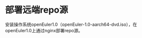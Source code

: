 # 部署远端repo源<a name="ZH-CN_TOPIC_0183245391"></a>

安装操作系统openEuler1.0（openEuler-1.0-aarch64-dvd.iso），在openEuler1.0上通过nginx部署repo源。
